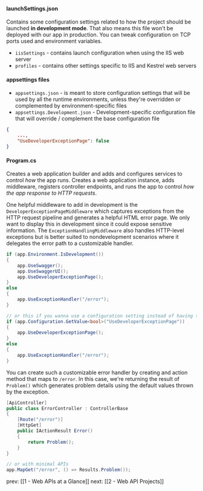 #### launchSettings.json
Contains some configuration settings related to how the project should be launched **in development mode**. That also means this file won't be deployed with our app in production. You can tweak configuration on TCP ports used and environment variables.

- `iisSettings` - contains launch configuration when using the IIS web server
- `profiles` - contains other settings specific to IIS and Kestrel web servers

#### appsettings files
- `appsettings.json` - is meant to store configuration settings that will be used by all the runtime environments, unless they're overridden or complemented by environment-specific files
- `appsettings.Development.json` - Development-specific configuration file that will override / complement the base configuration file

```json
{
	...,
	"UseDeveloperExceptionPage": false
}
```

#### Program.cs
Creates a web application builder and adds and configures services to control *how* the app runs. Creates a web application instance, adds middleware, registers controller endpoints, and runs the app to control *how the app response to HTTP requests*.

One helpful middleware to add in development is the `DeveloperExceptionPageMiddleware` which captures exceptions from the HTTP request pipeline and generates a helpful HTML error page. We only want to display this in development since it could expose sensitive information. The `ExceptionHandlingMiddleware` also handles HTTP-level exceptions but is better suited to nondevelopment scenarios where it delegates the error path to a customizable handler.

```csharp
if (app.Environment.IsDevelopment())  
{  
    app.UseSwagger();  
    app.UseSwaggerUI();  
    app.UseDeveloperExceptionPage();  
}  
else  
{  
    app.UseExceptionHandler("/error");  
}

// or this if you wanna use a configuration setting instead of having to change the environment
if (app.Configuration.GetValue<bool>("UseDeveloperExceptionPage"))  
{  
    app.UseDeveloperExceptionPage();  
}  
else  
{  
    app.UseExceptionHandler("/error");  
}
```

You can create such a customizable error handler by creating and action method that maps to `/error`. In this case, we're returning the result of `Problem()` which generates problem details using the default values thrown by the exception.

```csharp
[ApiController]  
public class ErrorController : ControllerBase  
{  
    [Route("/error")]  
    [HttpGet]  
    public IActionResult Error()  
    {
	    return Problem();  
    }
}

// or with minimal APIs
app.MapGet("/error", () => Results.Problem());
```

prev: [[1  - Web APIs at a Glance]]
next: [[2 - Web API Projects]]